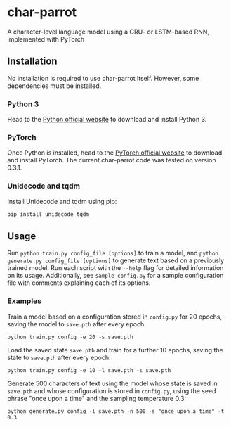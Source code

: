 # char-parrot
A character-level language model using a GRU- or LSTM-based RNN, implemented with PyTorch  

## Installation
No installation is required to use char-parrot itself. However, some dependencies must be installed.  

### Python 3
Head to the [Python official website](https://python.org) to download and install Python 3.

### PyTorch
Once Python is installed, head to the [PyTorch official website](http://pytorch.org) to download and install PyTorch. The current char-parrot code
was tested on version 0.3.1.

### Unidecode and tqdm
Install Unidecode and tqdm using pip:
```bash
pip install unidecode tqdm
```

## Usage

Run ```python train.py config_file [options]``` to train a model, and ```python generate.py config_file [options]``` to generate text based on a previously trained model. Run each script with the ```--help``` flag for detailed information on its usage. Additionally, see ```sample_config.py``` for a sample configuration file with comments explaining each of its options.

### Examples

Train a model based on a configuration stored in ```config.py``` for 20 epochs, saving the model to ```save.pth``` after every epoch:
```
python train.py config -e 20 -s save.pth
```
Load the saved state ```save.pth``` and train for a further 10 epochs, saving the state to ```save.pth``` after every epoch:
```
python train.py config -e 10 -l save.pth -s save.pth
```
Generate 500 characters of text using the model whose state is saved in ```save.pth``` and whose configuration is stored in ```config.py```, using the seed phrase "once upon a time" and the sampling temperature 0.3:
```
python generate.py config -l save.pth -n 500 -s "once upon a time" -t 0.3
```
